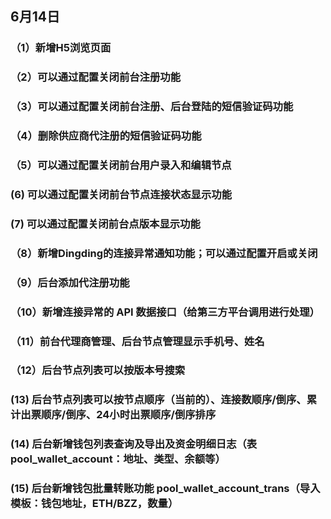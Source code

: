 

## 6月14日
### （1）新增H5浏览页面
### （2）可以通过配置关闭前台注册功能
### （3）可以通过配置关闭前台注册、后台登陆的短信验证码功能
### （4）删除供应商代注册的短信验证码功能
### （5）可以通过配置关闭前台用户录入和编辑节点
###  (6) 可以通过配置关闭前台节点连接状态显示功能
###  (7) 可以通过配置关闭前台点版本显示功能
### （8）新增Dingding的连接异常通知功能；可以通过配置开启或关闭
### （9）后台添加代注册功能
### （10）新增连接异常的 API 数据接口（给第三方平台调用进行处理）
### （11）前台代理商管理、后台节点管理显示手机号、姓名
### （12）后台节点列表可以按版本号搜索
###  (13) 后台节点列表可以按节点顺序（当前的）、连接数顺序/倒序、累计出票顺序/倒序、24小时出票顺序/倒序排序
###  (14) 后台新增钱包列表查询及导出及资金明细日志（表pool_wallet_account：地址、类型、余额等）
###  (15) 后台新增钱包批量转账功能 pool_wallet_account_trans（导入模板：钱包地址，ETH/BZZ，数量）
